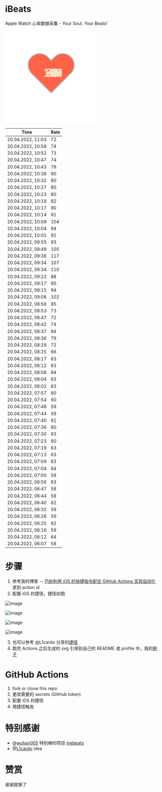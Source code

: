 # iBeats
Apple Watch 心率数据采集 - Your Soul, Your Beats!

![](./files/heart.svg)

<!--START_SECTION:my_heart_rate-->
| Time | Rate | 
 | ---- | ---- | 
| 20.04.2022, 11:03 | 72 |
| 20.04.2022, 10:58 | 74 |
| 20.04.2022, 10:52 | 73 |
| 20.04.2022, 10:47 | 74 |
| 20.04.2022, 10:43 | 79 |
| 20.04.2022, 10:38 | 90 |
| 20.04.2022, 10:32 | 80 |
| 20.04.2022, 10:27 | 80 |
| 20.04.2022, 10:23 | 80 |
| 20.04.2022, 10:19 | 82 |
| 20.04.2022, 10:17 | 90 |
| 20.04.2022, 10:14 | 91 |
| 20.04.2022, 10:09 | 104 |
| 20.04.2022, 10:04 | 94 |
| 20.04.2022, 10:01 | 91 |
| 20.04.2022, 09:55 | 93 |
| 20.04.2022, 09:49 | 100 |
| 20.04.2022, 09:38 | 117 |
| 20.04.2022, 09:34 | 107 |
| 20.04.2022, 09:34 | 110 |
| 20.04.2022, 09:22 | 88 |
| 20.04.2022, 09:17 | 90 |
| 20.04.2022, 09:15 | 94 |
| 20.04.2022, 09:06 | 102 |
| 20.04.2022, 08:58 | 85 |
| 20.04.2022, 08:53 | 73 |
| 20.04.2022, 08:47 | 72 |
| 20.04.2022, 08:42 | 74 |
| 20.04.2022, 08:37 | 84 |
| 20.04.2022, 08:36 | 79 |
| 20.04.2022, 08:29 | 72 |
| 20.04.2022, 08:25 | 66 |
| 20.04.2022, 08:17 | 63 |
| 20.04.2022, 08:12 | 63 |
| 20.04.2022, 08:08 | 64 |
| 20.04.2022, 08:04 | 63 |
| 20.04.2022, 08:01 | 63 |
| 20.04.2022, 07:57 | 60 |
| 20.04.2022, 07:54 | 60 |
| 20.04.2022, 07:48 | 59 |
| 20.04.2022, 07:44 | 59 |
| 20.04.2022, 07:40 | 61 |
| 20.04.2022, 07:36 | 60 |
| 20.04.2022, 07:30 | 63 |
| 20.04.2022, 07:23 | 60 |
| 20.04.2022, 07:19 | 63 |
| 20.04.2022, 07:13 | 63 |
| 20.04.2022, 07:09 | 63 |
| 20.04.2022, 07:04 | 64 |
| 20.04.2022, 07:00 | 58 |
| 20.04.2022, 06:56 | 63 |
| 20.04.2022, 06:47 | 58 |
| 20.04.2022, 06:44 | 58 |
| 20.04.2022, 06:40 | 62 |
| 20.04.2022, 06:32 | 59 |
| 20.04.2022, 06:26 | 59 |
| 20.04.2022, 06:25 | 62 |
| 20.04.2022, 06:16 | 59 |
| 20.04.2022, 06:12 | 64 |
| 20.04.2022, 06:07 | 58 |

<!--END_SECTION:my_heart_rate-->

# 步骤
1. 参考我的博客 -- [巧妙利用 iOS 的快捷指令配合 GitHub Actions 实现自动化](https://github.com/yihong0618/gitblog/issues/198) 拿到 action id
2. 配置 iOS 的捷径，捷径如图

![image](https://user-images.githubusercontent.com/15976103/122154218-0db0b480-ce97-11eb-93bb-5aec07c558dc.png)

![image](https://user-images.githubusercontent.com/15976103/122154236-186b4980-ce97-11eb-8e4b-70551a0391ae.png)

![image](https://user-images.githubusercontent.com/15976103/122154268-2d47dd00-ce97-11eb-902e-3acf292265a9.png)

![image](https://user-images.githubusercontent.com/15976103/122174055-fa144680-ceb4-11eb-9be2-3eb83cd516f7.png)

3. 也可以参考 @L1cardo 分享的[捷径](https://www.icloud.com/shortcuts/6ab6047b459c41ad822ad6b94b1c03d4)
4. 跑完 Actions 之后生成的 svg 引用到自己的 README 或 profile 中，我的[例子](https://github.com/yihong0618) 

# GitHub Actions

1. fork or clone this repo
2. 更改需要的 secrets (GitHub token)
3. 配置 iOS 的捷径
4. 用捷径触发

# 特别感谢
- @[wuhan005](https://github.com/wuhan005) 特别棒的项目 [mebeats](https://github.com/wuhan005/mebeats)
- @[L1cardo](https://github.com/L1cardo) idea

# 赞赏
谢谢就够了
